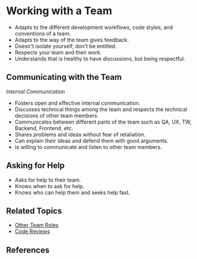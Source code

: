 # Working with a Team

* Adapts to the different development workflows, code styles, and conventions of a team.
* Adapts to the way of the team gives feedback.
* Doesn't isolate yourself, don't be entitled.
* Respects your team and their work.
* Understands that is healthy to have discussions, but being respectful.

## Communicating with the Team

_Internal Communication_

* Fosters open and effective internal communication.
* Discusses technical things among the team and respects the technical decisions of other team members.
* Communicates between different parts of the team such as QA, UX, TW, Backend, Frontend, etc.
* Shares problems and ideas without fear of retaliation.
* Can explain their ideas and defend them with good arguments.
* Is willing to communicate and listen to other team members.

## Asking for Help

* Asks for help to their team.
* Knows when to ask for help.
* Knows who can help them and seeks help fast.

## Related Topics

* [Other Team Roles](/other-team-roles.md)
* [Code Reviews](/code-reviews.md)

## References

